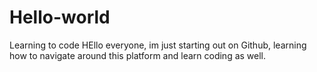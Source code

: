 # Hello-world
Learning to code
HEllo everyone, im just starting out on Github, learning how to navigate around this platform and learn coding as well. 
